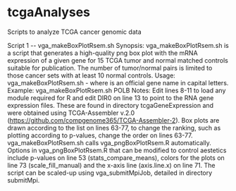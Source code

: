 # tcgaAnalyses
Scripts to analyze TCGA cancer genomic data

Script 1 -- vga_makeBoxPlotRsem.sh
Synopsis: vga_makeBoxPlotRsem.sh is a script that generates a high-quality png box plot with the mRNA expression of a given gene for 15 TCGA tumor and normal matched controls suitable for publication. The number of tumor/normal pairs is limited to those cancer sets with at least 10 normal controls.
Usage: vga_makeBoxPlotRsem.sh <geneName> - where <geneName> is an official gene name in capital letters.
Example: vga_makeBoxPlotRsem.sh POLB
Notes: Edit lines 8-11 to load any module required for R and edit DIR0 on line 13 to point to the RNA gene expression files. These are found in directory tcgaGeneExpression and were obtained using TCGA-Assembler v.2.0 (https://github.com/compgenome365/TCGA-Assembler-2). Box plots are drawn according to the list on lines 63-77, to change the ranking, such as plotting according to p-values, change the order on lines 63-77. vga_makeBoxPlotRsem.sh calls vga_pngBoxPlotRsem.R automatically. Options in vga_pngBoxPlotRsem.R that can be modified to control aestetics include p-values on line 53 (stats_compare_means), colors for the plots on line 73 (scale_fill_manual) and the x-axis line (axis.line.x) on line 71. The script can be scaled-up using vga_submitMpiJob, detailed in directory submitMpi.
  

